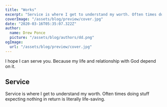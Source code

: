 ```yaml
---
title: "Works"
excerpt: "Service is where I get to understand my worth. Often times doing stuff expecting nothing in return is literally life-saving."
coverImage: "/assets/blog/preview/cover.jpg"
date: "2020-03-16T05:35:07.322Z"
author:
  name: Drew Ponce
  picture: "/assets/blog/authors/dd.png"
ogImage:
  url: "/assets/blog/preview/cover.jpg"
---
```


I hope I can serve you. Because my life and relationship with God depend on it. 

## Service

Service is where I get to understand my worth. Often times doing stuff expecting nothing in return is literally life-saving.
